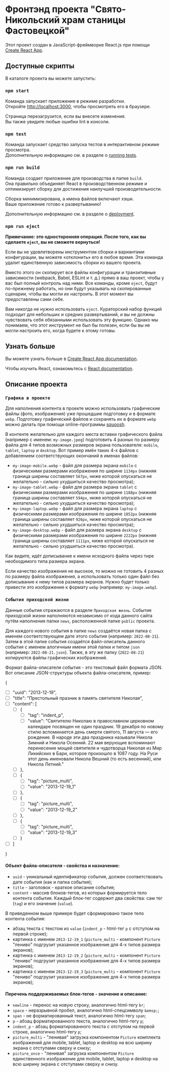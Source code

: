 # Фронтэнд проекта "Свято-Никольский храм станицы Фастовецкой"

Этот проект создан в JavaScript-фреймворке React.js при помощи [Create React App](https://github.com/facebook/create-react-app).

## Доступные скрипты

В каталоге проекта вы можете запустить:

### `npm start`

Команда запускает приложение в режиме разработки.\
Откройте [http://localhost:3000](http://localhost:3000), чтобы просмотреть его в браузере.

Страница перезагрузится, если вы внесете изменения.\
Вы также увидите любые ошибки lint в консоли.

### `npm test`

Команда запускает средство запуска тестов в интерактивном режиме просмотра.\
Дополнительную информацию см. в разделе о [running tests](https://facebook.github.io/create-react-app/docs/running-tests).

### `npm run build`

Команда создает приложение для производства в папке `build`.\
Она правильно объединяет React в производственном режиме и оптимизирует сборку для достижения наилучшей производительности.

Сборка минимизирована, а имена файлов включают хэши.\
Ваше приложение готово к развертыванию!

Дополнительную информацию см. в разделе о [deployment](https://facebook.github.io/create-react-app/docs/deployment).

### `npm run eject`

**Примечание: это односторонняя операция. После того, как вы сделаете `eject`, вы не сможете вернуться!**

Если вы не удовлетворены инструментом сборки и вариантами конфигурации, вы можете «отклонить» его в любое время. Эта команда удалит единственную зависимость сборки из вашего проекта.

Вместо этого он скопирует все файлы конфигурации и транзитивные зависимости (webpack, Babel, ESLint и т. д.) прямо в ваш проект, чтобы у вас был полный контроль над ними. Все команды, кроме `eject`, будут по-прежнему работать, но они будут указывать на скопированные сценарии, чтобы вы могли их настроить. В этот момент вы предоставлены сами себе.

Вам никогда не нужно использовать `eject`. Кураторский набор функций подходит для небольших и средних развертываний, и вы не должны чувствовать себя обязанными использовать эту функцию. Однако мы понимаем, что этот инструмент не был бы полезен, если бы вы не могли настроить его, когда будете к этому готовы.

## Узнать больше

Вы можете узнать больше в [Create React App documentation](https://facebook.github.io/create-react-app/docs/getting-started).

Чтобы изучить React, ознакомьтесь с [React documentation](https://reactjs.org/).

## Описание проекта

### `Графика в проекте`

Для наполнения контента в проекте можно использовать графические файлы (фото, изображения) уже прошедшие подготовку и в формате `webp`. Подготовку графический файлов и сохранять их в формате `webp` можно делать при помощи online-программы [squoosh](https://squoosh.app/).

В контенте желательно для каждого места вставки графического файла (например с именем: `my-image.jpeg`) подготовить 4 разных по размеру файла для 4 типов возможных размеров экрана пользователя: `mobile`, `tablet`, `laptop` и `desktop`. Вот пример имён таких 4-х файлов с добавлением соответствующих окончаний в именах файлов:

- `my-image-mobile.webp` - файл для размера экрана `mobile` с физическими размерами изображения по ширине `1134px` (нижняя граница ширины составляет `567px`, ниже которой опускаться не желательно - сильно ухудшиться качество просмотра);
- `my-image-tablet.webp` - файл для размера экрана `tablet` с физическими размерами изображения по ширине `1188px` (нижняя граница ширины составляет `594px`, ниже которой опускаться не желательно - сильно ухудшиться качество просмотра);
- `my-image-laptop.webp` - файл для размера экрана `laptop` с физическими размерами изображения по ширине `1852px` (нижняя граница ширины составляет `926px`, ниже которой опускаться не желательно - сильно ухудшиться качество просмотра);
- `my-image-desktop.webp` - файл для размера экрана `desktop` с физическими размерами изображения по ширине `2222px` (нижняя граница ширины составляет `1111px`, ниже которой опускаться не желательно - сильно ухудшиться качество просмотра).

Как видите, идёт дописывание к имени исходного файла через тире необходимого типа размера экрана.

Если качество изображения не высокое, то можно не готовить 4 разных по размеру файла изображения, а использовать только один файл без дописывание к нему типов размера экранов. Нужно будет только привести это изображение к формату `webp` (например: `my-image.webp`).

### `События приходской жизни`

Данные события отражаются в разделе `Приходская жизнь`. События приходской жизни наполняются независимо от кода данного сайта путём наполнения папки `news`, расположенной папке `public` проекта.

Для каждого нового события в папке `news` создаётся новая папка с именем соответствующем дате этого события (например: `2022-08-21`). Затем в этой папке события создаётся файл-описатель данного события с именем алогичным имени этой папки и типом `json` (например: `2022-08-21.json`). Также, в эту же папку (`2022-08-21`) копируются файлы графических изображений.

Формат файла-описателя события - это текстовый файл формата JSON. Вот описание JSON-структуры объекта файла-описателя, пример:

{

- [ ] "uuid": "2013-12-19",
- [ ] "title": "Престольный празник в память святителя Николая",
- [ ] "content": [
  - [ ] {
    - [ ] "tag": "indent_p",
    - [ ] "value": "Святителю Николаю в православном церковном календаре посвящен не один праздник. 19 декабря по новому стилю вспоминается день смерти святого, 11 августа — его рождение. В народе эти два праздника называли Никола Зимний и Никола Осенний. 22 мая верующие вспоминают перенесение мощей святителя и чудотворца Николая из Мир Ликийских в Бари, которое произошло в 1087 году. На Руси этот день именовали Никола Вешний (то есть весенний), или Никола Летний."
  - [ ] },
  - [ ] {
    - [ ] "tag": "picture_multi",
    - [ ] "value": "2013-12-19_1"
  - [ ] },
  - [ ] {
    - [ ] "tag": "picture_multi",
    - [ ] "value": "2013-12-19_2"
  - [ ] },
  - [ ] {
    - [ ] "tag": "picture_multi",
    - [ ] "value": "2013-12-19_3"
  - [ ] }
- [ ] ]

}

#### Объект файла-описателя - свойства и назначение:

- `uuid` - уникальный идентификатор события, должен соответствовать дате события (как и папка события);
- `title` - заголовок - краткое описание события;
- `content` - массив блоков-тегов, из которых формируется тело контента события. Каждый блок-тег содержит два свойства: сам тег (`tag`) и его значение (`value`).

В приведенном выше примере будет сформировано такое тело контента события:

- абзац текста с текстом из `value` (`indent_p` - html-тег `p` с отступом на первой строке);
- картинка с именем `2013-12-19_1` (`picture_multi` - компонент `Picture` "лениво" подгрузит указанное изображение для 4-х типов размера экранов);
- картинка с именем `2013-12-19_2` (`picture_multi` - компонент `Picture` "лениво" подгрузит указанное изображение для 4-х типов размера экранов);
- картинка с именем `2013-12-19_3` (`picture_multi` - компонент `Picture` "лениво" подгрузит указанное изображение для 4-х типов размера экранов);

#### Перечень поддерживаемых блок-тегов - значение и описание:

- `newline` - перенос на новую строку, аналогично html-тегу `br`;
- `space` - неразрывной пробел, аналогично html-спецсимволу `&emsp;`;
- `span` - не форматированный текст, аналогично html-тегу `span`;
- `p` - абзац форматированного текста, аналогично html-тегу `p`;
- `indent_p` - абзац форматированного текста с отступом на первой строке, аналогично html-тегу `p`;
- `picture_multi` - "ленивая" загрузка компонентом `Picture` комплекта изображений для mobile, tablet, laptop и desktop на всю ширину экрана с отступами сверху и снизу;
- `picture_once` - "ленивая" загрузка компонентом `Picture` единственного изображение для mobile, tablet, laptop и desktop на всю ширину экрана с отступами сверху и снизу.
